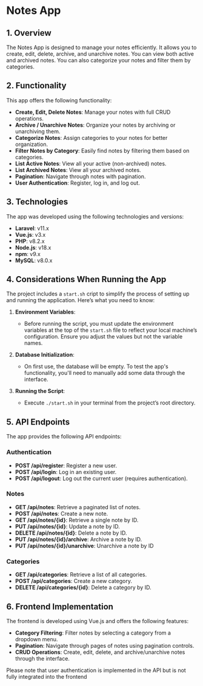 # Notes App

## 1. Overview

The Notes App is designed to manage your notes efficiently. It allows you to create, edit, delete, archive, and unarchive notes. You can view both active and archived notes. You can also categorize your notes and filter them by categories.

## 2. Functionality

This app offers the following functionality:
- **Create, Edit, Delete Notes**: Manage your notes with full CRUD operations.
- **Archive / Unarchive Notes**: Organize your notes by archiving or unarchiving them.
- **Categorize Notes**: Assign categories to your notes for better organization.
- **Filter Notes by Category**: Easily find notes by filtering them based on categories.
- **List Active Notes**: View all your active (non-archived) notes.
- **List Archived Notes**: View all your archived notes.
- **Pagination**: Navigate through notes with pagination.
- **User Authentication**: Register, log in, and log out.

## 3. Technologies

The app was developed using the following technologies and versions:
- **Laravel**: v11.x
- **Vue.js**: v3.x
- **PHP**: v8.2.x
- **Node.js**: v18.x
- **npm**: v9.x
- **MySQL**: v8.0.x

## 4. Considerations When Running the App

The project includes a `start.sh` cript to simplify the process of setting up and running the application. Here’s what you need to know:

1. **Environment Variables**: 
   - Before running the script, you must update the environment variables at the top of the `start.sh` file to reflect your local machine’s configuration. Ensure you adjust the values but not the variable names.

2. **Database Initialization**: 
   - On first use, the database will be empty. To test the app's functionality, you'll need to manually add some data through the interface.

3. **Running the Script**:
   - Execute `./start.sh` in your terminal from the project’s root directory.

## 5. API Endpoints

The app provides the following API endpoints:

### Authentication
- **POST /api/register**: Register a new user.
- **POST /api/login**: Log in an existing user.
- **POST /api/logout**: Log out the current user (requires authentication).

### Notes
- **GET /api/notes**: Retrieve a paginated list of notes.
- **POST /api/notes**: Create a new note.
- **GET /api/notes/{id}**: Retrieve a single note by ID.
- **PUT /api/notes/{id}**: Update a note by ID.
- **DELETE /api/notes/{id}**: Delete a note by ID.
- **PUT /api/notes/{id}/archive**: Archive a note by ID.
- **PUT /api/notes/{id}/unarchive**: Unarchive a note by ID

### Categories
- **GET /api/categories**: Retrieve a list of all categories.
- **POST /api/categories**: Create a new category.
- **DELETE /api/categories/{id}**: Delete a category by ID.


## 6. Frontend Implementation

The frontend is developed using Vue.js and offers the following features:
- **Category Filtering**: Filter notes by selecting a category from a dropdown menu.
- **Pagination**: Navigate through pages of notes using pagination controls.
- **CRUD Operations**: Create, edit, delete, and archive/unarchive notes through the interface.

Please note that user authentication is implemented in the API but is not fully integrated into the frontend
